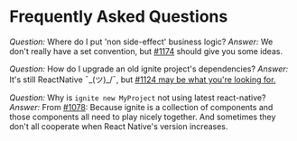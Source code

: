 # Frequently Asked Questions

*Question:* Where do I put 'non side-effect' business logic?
*Answer:* We don't really have a set convention, but [#1174](https://github.com/infinitered/ignite/issues/1174) should give you some ideas.

*Question:* How do I upgrade an old ignite project's dependencies?
*Answer:* It's still ReactNative ¯\_(ツ)_/¯, but [#1124 may be what you're looking for.](https://github.com/infinitered/ignite/issues/1124)

*Question:* Why is `ignite new MyProject` not using latest react-native?
*Answer:* From [#1078](https://github.com/infinitered/ignite/issues/1078): Because ignite is a collection of components and those components all need to play nicely together. And sometimes they don't all cooperate when React Native's version increases.